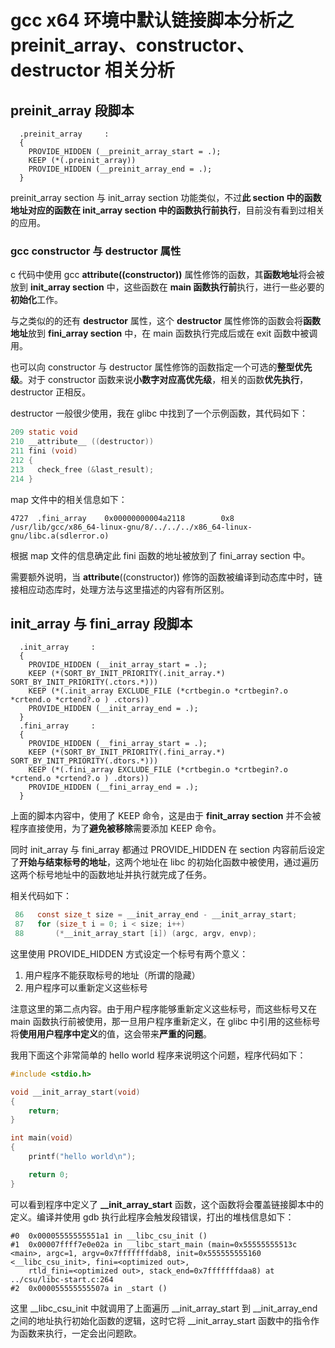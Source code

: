 # gcc x64 环境中默认链接脚本分析之 preinit_array、constructor、destructor 相关分析
## preinit_array 段脚本
```link
  .preinit_array     :
  {
    PROVIDE_HIDDEN (__preinit_array_start = .);
    KEEP (*(.preinit_array))
    PROVIDE_HIDDEN (__preinit_array_end = .);
  }
```
preinit_array section 与 init_array section 功能类似，不过**此 section 中的函数地址对应的函数在 init_array section 中的函数执行前执行**，目前没有看到过相关的应用。

### gcc constructor 与 destructor 属性
c 代码中使用 gcc  **__attribute__((constructor))** 属性修饰的函数，其**函数地址**将会被放到 **init_array section** 中，这些函数在 **main 函数执行前**执行，进行一些必要的**初始化**工作。

与之类似的的还有 **destructor** 属性，这个 **destructor** 属性修饰的函数会将**函数地址**放到 **fini_array section** 中，在 main 函数执行完成后或在 exit 函数中被调用。

也可以向 constructor 与 destructor 属性修饰的函数指定一个可选的**整型优先级**。对于 constructor 函数来说**小数字对应高优先级**，相关的函数**优先执行**，destructor 正相反。

destructor 一般很少使用，我在 glibc 中找到了一个示例函数，其代码如下：

```c
209 static void
210 __attribute__ ((destructor))
211 fini (void)
212 {
213   check_free (&last_result);
214 }
```
map 文件中的相关信息如下：
```map
4727  .fini_array    0x00000000004a2118        0x8 /usr/lib/gcc/x86_64-linux-gnu/8/../../../x86_64-linux-gnu/libc.a(sdlerror.o)
```
根据 map 文件的信息确定此 fini 函数的地址被放到了 fini_array section 中。

需要额外说明，当 __attribute__((constructor)) 修饰的函数被编译到动态库中时，链接相应动态库时，处理方法与这里描述的内容有所区别。
## init_array 与 fini_array 段脚本
```link
  .init_array     :
  {
    PROVIDE_HIDDEN (__init_array_start = .);
    KEEP (*(SORT_BY_INIT_PRIORITY(.init_array.*) SORT_BY_INIT_PRIORITY(.ctors.*)))
    KEEP (*(.init_array EXCLUDE_FILE (*crtbegin.o *crtbegin?.o *crtend.o *crtend?.o ) .ctors))
    PROVIDE_HIDDEN (__init_array_end = .);
  }
  .fini_array     :
  {
    PROVIDE_HIDDEN (__fini_array_start = .);
    KEEP (*(SORT_BY_INIT_PRIORITY(.fini_array.*) SORT_BY_INIT_PRIORITY(.dtors.*)))
    KEEP (*(.fini_array EXCLUDE_FILE (*crtbegin.o *crtbegin?.o *crtend.o *crtend?.o ) .dtors))
    PROVIDE_HIDDEN (__fini_array_end = .);
  }
```
上面的脚本内容中，使用了 KEEP 命令，这是由于 **finit_array section** 并不会被程序直接使用，为了**避免被移除**需要添加 KEEP 命令。

同时 init_array 与 fini_array 都通过 PROVIDE_HIDDEN 在 section 内容前后设定了**开始与结束标号的地址**，这两个地址在 libc 的初始化函数中被使用，通过遍历这两个标号地址中的函数地址并执行就完成了任务。

相关代码如下：

```c
 86   const size_t size = __init_array_end - __init_array_start;
 87   for (size_t i = 0; i < size; i++)
 88       (*__init_array_start [i]) (argc, argv, envp);
```
这里使用 PROVIDE_HIDDEN 方式设定一个标号有两个意义：

1. 用户程序不能获取标号的地址（所谓的隐藏）
2. 用户程序可以重新定义这些标号

注意这里的第二点内容。由于用户程序能够重新定义这些标号，而这些标号又在 main 函数执行前被使用，那一旦用户程序重新定义，在 glibc 中引用的这些标号将**使用用户程序中定义**的值，这会带来**严重的问题**。

我用下面这个非常简单的 hello world 程序来说明这个问题，程序代码如下：

```c
#include <stdio.h>

void __init_array_start(void)
{
	return;
}

int main(void)
{
	printf("hello world\n");

	return 0;
}
```
可以看到程序中定义了 **__init_array_start** 函数，这个函数将会覆盖链接脚本中的定义。编译并使用 gdb 执行此程序会触发段错误，打出的堆栈信息如下：

```gdb
#0  0x00005555555551a1 in __libc_csu_init ()
#1  0x00007ffff7e0e02a in __libc_start_main (main=0x55555555513c <main>, argc=1, argv=0x7fffffffdab8, init=0x555555555160 <__libc_csu_init>, fini=<optimized out>, 
    rtld_fini=<optimized out>, stack_end=0x7fffffffdaa8) at ../csu/libc-start.c:264
#2  0x000055555555507a in _start ()
```
这里 __libc_csu_init 中就调用了上面遍历 __init_array_start 到 __init_array_end 之间的地址执行初始化函数的逻辑，这时它将 __init_array_start 函数中的指令作为函数来执行，一定会出问题欧。



